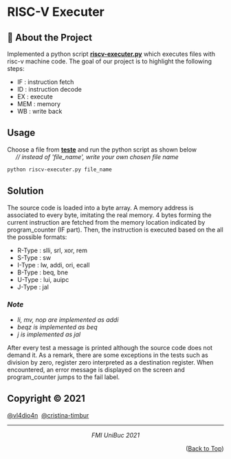 # RISC-V Executer 

## 🥇 About the Project

Implemented a python script <a href="riscv-executer.py">**riscv-executer.py**</a>   which executes files with risc-v machine code. The goal of our project is to highlight the following steps:  
- IF : instruction fetch  
- ID : instruction decode  
- EX : execute  
- MEM : memory  
- WB  : write back  
    

## Usage

Choose a file from <a href="teste">**teste**</a> and run the python script as shown below    
  *&nbsp;&nbsp;&nbsp;&nbsp; // instead of 'file_name', write your own chosen file name*
```bash
python riscv-executer.py file_name
```

## Solution

The source code is loaded into a byte array. A memory address is associated to every byte, imitating
the real memory. 4 bytes forming the current instruction are fetched from the memory location indicated by program_counter (IF part).
Then, the instruction is executed based on the all the possible formats:   

- R-Type : slli, srl, xor, rem  
- S-Type : sw  
- I-Type : lw, addi, ori, ecall  
- B-Type : beq, bne  
- U-Type : lui, auipc  
- J-Type : jal  


### _Note_
 
- _li, mv, nop are implemented as addi_
- _beqz is implemented as beq_
- _j is implemented as jal_
 

After every test a message is printed although the source code does not demand it.
As a remark, there are some exceptions in the tests such as division by zero, register zero interpreted as a destination register.
When encountered, an error message is displayed on the screen and program_counter jumps to the fail label.  





## Copyright © 2021

<p><a href="https://github.com/vl4dio4n">@vl4dio4n</a><a> &nbsp;</a><a href="https://github.com/cristina-timbur">@cristina-timbur</a></p>

***
*<p align="center"><a>FMI UniBuc 2021</a></p>*

<p align="right">(<a href="#top">Back to Top</a>)</p>
